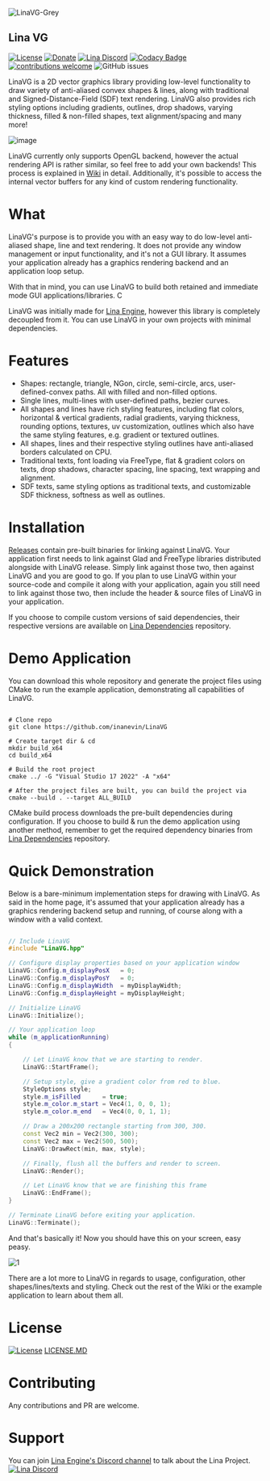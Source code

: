 ![LinaVG-Grey](https://user-images.githubusercontent.com/3519379/173247817-92e1a55e-8b68-4915-9986-bbfbe809f7de.png)

## Lina VG
[![License](https://img.shields.io/badge/license-MIT-blue.svg)](https://opensource.org/licenses/MIT) 
[![Donate](https://img.shields.io/badge/Donate-PayPal-green.svg)](https://paypal.me/inanevin) 
[![Lina Discord](https://badgen.net/discord/members/QYeTkEtRMB)](https://discord.gg/QYeTkEtRMB)
[![Codacy Badge](https://app.codacy.com/project/badge/Grade/c0c10a437a214dbf963210ed3edf3c4f)](https://www.codacy.com/gh/inanevin/LinaEngine/dashboard?utm_source=github.com&amp;utm_medium=referral&amp;utm_content=inanevin/LinaEngine&amp;utm_campaign=Badge_Grade)
[![contributions welcome](https://img.shields.io/badge/contributions-welcome-brightgreen.svg?style=flat)](https://github.com/inanevin/LinaVG/issues) 
![GitHub issues](https://img.shields.io/github/issues/inanevin/LinaEngine.svg)

LinaVG is a 2D vector graphics library providing low-level functionality to draw variety of anti-aliased convex shapes & lines, along with traditional and Signed-Distance-Field (SDF) text rendering. LinaVG also provides rich styling options including gradients, outlines, drop shadows, varying thickness, filled & non-filled shapes, text alignment/spacing and many more!

![image](https://user-images.githubusercontent.com/3519379/173253688-0d0e43cd-6010-4147-9594-5a6e0e3cd409.png)

LinaVG currently only supports OpenGL backend, however the actual rendering API is rather similar, so feel free to add your own backends! This process is explained in [Wiki](https://github.com/inanevin/LinaVG/wiki) in detail. Additionally, it's possible to access the internal vector buffers for any kind of custom rendering functionality.

# What

LinaVG's purpose is to provide you with an easy way to do low-level anti-aliased shape, line and text rendering. It does not provide any window management or input functionality, and it's not a GUI library. It assumes your application already has a graphics rendering backend and an application loop setup. 

With that in mind, you can use LinaVG to build both retained and immediate mode GUI applications/libraries. C

LinaVG was initially made for [Lina Engine](https://www.github.com/inanevin/LinaEngine), however this library is completely decoupled from it. You can use LinaVG in your own projects with minimal dependencies. 

# Features

* Shapes: rectangle, triangle, NGon, circle, semi-circle, arcs, user-defined-convex paths. All with filled and non-filled options.
* Single lines, multi-lines with user-defined paths, bezier curves.
* All shapes and lines have rich styling features, including flat colors, horizontal & vertical gradients, radial gradients, varying thickness, rounding options, textures, uv customization, outlines which also have the same styling features, e.g. gradient or textured outlines.
* All shapes, lines and their respective styling outlines have anti-aliased borders calculated on CPU.
* Traditional texts, font loading via FreeType, flat & gradient colors on texts, drop shadows, character spacing, line spacing, text wrapping and alignment.
* SDF texts, same styling options as traditional texts, and customizable SDF thickness, softness as well as outlines.


# Installation

[Releases](https://github.com/inanevin/LinaVG/releases) contain pre-built binaries for linking against LinaVG. Your application first needs to link against Glad and FreeType libraries distributed alongside with LinaVG release. Simply link against those two, then against LinaVG and you are good to go. If you plan to use LinaVG within your source-code and compile it along with your application, again you still need to link against those two, then include the header & source files of LinaVG in your application.

If you choose to compile custom versions of said dependencies, their respective versions are available on [Lina Dependencies](https://github.com/inanevin/LinaDependencies/tree/linavg) repository.

# Demo Application

You can download this whole repository and generate the project files using CMake to run the example application, demonstrating all capabilities of LinaVG.

```shell

# Clone repo
git clone https://github.com/inanevin/LinaVG

# Create target dir & cd
mkdir build_x64
cd build_x64

# Build the root project
cmake ../ -G "Visual Studio 17 2022" -A "x64"

# After the project files are built, you can build the project via
cmake --build . --target ALL_BUILD

```

CMake build process downloads the pre-built dependencies during configuration. If you choose to build & run the demo application using another method, remember to get the required dependency binaries from [Lina Dependencies](https://github.com/inanevin/LinaDependencies/tree/linavg) repository.

# Quick Demonstration

Below is a bare-minimum implementation steps for drawing with LinaVG. As said in the home page, it's assumed that your application already has a graphics rendering backend setup and running, of course along with a window with a valid context.
```cpp

// Include LinaVG
#include "LinaVG.hpp"

// Configure display properties based on your application window
LinaVG::Config.m_displayPosX   = 0;
LinaVG::Config.m_displayPosY   = 0;
LinaVG::Config.m_displayWidth  = myDisplayWidth;
LinaVG::Config.m_displayHeight = myDisplayHeight;

// Initialize LinaVG
LinaVG::Initialize();

// Your application loop
while (m_applicationRunning)
{

    // Let LinaVG know that we are starting to render.
    LinaVG::StartFrame();

    // Setup style, give a gradient color from red to blue.
    StyleOptions style;
    style.m_isFilled      = true;
    style.m_color.m_start = Vec4(1, 0, 0, 1);
    style.m_color.m_end   = Vec4(0, 0, 1, 1);

    // Draw a 200x200 rectangle starting from 300, 300.
    const Vec2 min = Vec2(300, 300);
    const Vec2 max = Vec2(500, 500);
    LinaVG::DrawRect(min, max, style);

    // Finally, flush all the buffers and render to screen.
    LinaVG::Render();

    // Let LinaVG know that we are finishing this frame
    LinaVG::EndFrame();
}

// Terminate LinaVG before exiting your application.
LinaVG::Terminate();

```

And that's basically it! Now you should have this on your screen, easy peasy.

![1](https://user-images.githubusercontent.com/3519379/173247621-4f38cbe2-308f-4cd7-aa9f-8da150d83780.png)

There are a lot more to LinaVG in regards to usage, configuration, other shapes/lines/texts and styling. Check out the rest of the Wiki or the example application to learn about them all.

# License

[![License](https://img.shields.io/badge/license-MIT-blue.svg)](https://opensource.org/licenses/MIT) 
[LICENSE.MD](https://github.com/inanevin/LinaVG/blob/master/LICENSE)

# Contributing

Any contributions and PR are welcome.

# Support

You can join [Lina Engine's Discord channel](https://discord.gg/QYeTkEtRMB) to talk about the Lina Project.
[![Lina Discord](https://badgen.net/discord/members/QYeTkEtRMB)](https://discord.gg/QYeTkEtRMB)
